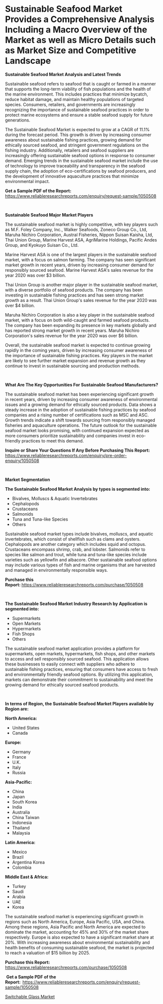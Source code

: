 <p><h1>Sustainable Seafood Market Provides a Comprehensive Analysis Including a Macro Overview of the Market as well as Micro Details such as Market Size and Competitive Landscape</h1></p><p><strong>Sustainable Seafood Market Analysis and Latest Trends</strong></p>
<p><p>Sustainable seafood refers to seafood that is caught or farmed in a manner that supports the long-term viability of fish populations and the health of the marine environment. This includes practices that minimize bycatch, reduce habitat damage, and maintain healthy populations of targeted species. Consumers, retailers, and governments are increasingly recognizing the importance of sustainable seafood practices in order to protect marine ecosystems and ensure a stable seafood supply for future generations.</p><p>The Sustainable Seafood Market is expected to grow at a CAGR of 11.1% during the forecast period. This growth is driven by increasing consumer awareness about sustainable fishing practices, growing demand for ethically sourced seafood, and stringent government regulations on the fishing industry. Additionally, retailers and seafood suppliers are increasingly offering sustainable seafood options in response to consumer demand. Emerging trends in the sustainable seafood market include the use of technology to improve traceability and transparency in the seafood supply chain, the adoption of eco-certifications by seafood producers, and the development of innovative aquaculture practices that minimize environmental impact.</p></p>
<p><strong>Get a Sample PDF of the Report:&nbsp;</strong> <a href="https://www.reliableresearchreports.com/enquiry/request-sample/1050508">https://www.reliableresearchreports.com/enquiry/request-sample/1050508</a></p>
<p>&nbsp;</p>
<p><strong>Sustainable Seafood Major Market Players</strong></p>
<p><p>The sustainable seafood market is highly competitive, with key players such as M.F. Foley Company, Inc., Walker Seafoods, Zoneco Group Co., Ltd, Maruha Nichiro Corporation, Austral Fisheries, Nippon Suisan Kaisha, Ltd, Thai Union Group, Marine Harvest ASA, AgriMarine Holdings, Pacific Andes Group, and Kyokuyo Suisan Co., Ltd. </p><p>Marine Harvest ASA is one of the largest players in the sustainable seafood market, with a focus on salmon farming. The company has seen significant market growth in recent years, driven by increasing consumer demand for responsibly sourced seafood. Marine Harvest ASA's sales revenue for the year 2020 was over $3 billion.</p><p>Thai Union Group is another major player in the sustainable seafood market, with a diverse portfolio of seafood products. The company has been investing in sustainable fishing practices and has seen strong market growth as a result. Thai Union Group's sales revenue for the year 2020 was over $4 billion.</p><p>Maruha Nichiro Corporation is also a key player in the sustainable seafood market, with a focus on both wild-caught and farmed seafood products. The company has been expanding its presence in key markets globally and has reported strong market growth in recent years. Maruha Nichiro Corporation's sales revenue for the year 2020 was over $6 billion.</p><p>Overall, the sustainable seafood market is expected to continue growing rapidly in the coming years, driven by increasing consumer awareness of the importance of sustainable fishing practices. Key players in the market are likely to see further market expansion and revenue growth as they continue to invest in sustainable sourcing and production methods.</p></p>
<p>&nbsp;</p>
<p><strong>What Are The Key Opportunities For Sustainable Seafood Manufacturers?</strong></p>
<p><p>The sustainable seafood market has been experiencing significant growth in recent years, driven by increasing consumer awareness of environmental issues and a growing demand for ethically sourced products. Data shows a steady increase in the adoption of sustainable fishing practices by seafood companies and a rising number of certifications such as MSC and ASC. Growth trends indicate a shift towards sourcing from responsibly managed fisheries and aquaculture operations. The future outlook for the sustainable seafood market looks promising, with continued expansion expected as more consumers prioritize sustainability and companies invest in eco-friendly practices to meet this demand.</p></p>
<p><strong>Inquire or Share Your Questions If Any Before Purchasing This Report:</strong> <a href="https://www.reliableresearchreports.com/enquiry/pre-order-enquiry/1050508">https://www.reliableresearchreports.com/enquiry/pre-order-enquiry/1050508</a></p>
<p>&nbsp;</p>
<p><strong>Market Segmentation</strong></p>
<p><strong>The Sustainable Seafood Market Analysis by types is segmented into:</strong></p>
<p><ul><li>Bivalves, Molluscs & Aquatic Invertebrates</li><li>Cephalopods</li><li>Crustaceans</li><li>Salmonids</li><li>Tuna and Tuna-like Species</li><li>Others</li></ul></p>
<p><p>Sustainable seafood market types include bivalves, molluscs, and aquatic invertebrates, which consist of shellfish such as clams and oysters. Cephalopods are another category which includes squid and octopus. Crustaceans encompass shrimp, crab, and lobster. Salmonids refer to species like salmon and trout, while tuna and tuna-like species include varieties such as yellowfin and albacore. Other sustainable seafood options may include various types of fish and marine organisms that are harvested and managed in environmentally responsible ways.</p></p>
<p><strong>Purchase this Report:&nbsp;</strong><a href="https://www.reliableresearchreports.com/purchase/1050508">https://www.reliableresearchreports.com/purchase/1050508</a></p>
<p>&nbsp;</p>
<p><strong>The Sustainable Seafood Market Industry Research by Application is segmented into:</strong></p>
<p><ul><li>Supermarkets</li><li>Open Markets</li><li>Hypermarkets</li><li>Fish Shops</li><li>Others</li></ul></p>
<p><p>The sustainable seafood market application provides a platform for supermarkets, open markets, hypermarkets, fish shops, and other markets to access and sell responsibly sourced seafood. This application allows these businesses to easily connect with suppliers who adhere to sustainable fishing practices, ensuring that consumers have access to fresh and environmentally friendly seafood options. By utilizing this application, markets can demonstrate their commitment to sustainability and meet the growing demand for ethically sourced seafood products.</p></p>
<p>&nbsp;</p>
<p><strong>In terms of Region, the Sustainable Seafood Market Players available by Region are:</strong></p>
<p>
    <p> <strong> North America: </strong>
        <ul>
            <li>United States</li>
            <li>Canada</li>
        </ul>
        </p> 
    <p> <strong> Europe: </strong>
        <ul>
            <li>Germany</li>
            <li>France</li>
            <li>U.K.</li>
            <li>Italy</li>
            <li>Russia</li>
        </ul>
        </p> 
    <p> <strong> Asia-Pacific: </strong>
        <ul>
            <li>China</li>
            <li>Japan</li>
            <li>South Korea</li>
            <li>India</li>
            <li>Australia</li>
            <li>China Taiwan</li>
            <li>Indonesia</li>
            <li>Thailand</li>
            <li>Malaysia</li>
        </ul>
        </p> 
    <p> <strong> Latin America: </strong>
        <ul>
            <li>Mexico</li>
            <li>Brazil</li>
            <li>Argentina Korea</li>
            <li>Colombia</li>
        </ul>
        </p> 
    <p> <strong> Middle East & Africa: </strong>
        <ul>
            <li>Turkey</li>
            <li>Saudi</li>
            <li>Arabia</li>
            <li>UAE</li>
            <li>Korea</li>
        </ul>
    </p>
    </p>
<p><p>The sustainable seafood market is experiencing significant growth in regions such as North America, Europe, Asia Pacific, USA, and China. Among these regions, Asia Pacific and North America are expected to dominate the market, accounting for 45% and 30% of the market share respectively. Europe is also expected to have a significant market share at 20%. With increasing awareness about environmental sustainability and health benefits of consuming sustainable seafood, the market is projected to reach a valuation of $15 billion by 2025.</p></p>
<p><strong>Purchase this Report: </strong><a href="https://www.reliableresearchreports.com/purchase/1050508">https://www.reliableresearchreports.com/purchase/1050508</a></p>
<p>&nbsp;<strong>Get a Sample PDF of the Report:&nbsp;&nbsp;</strong><a href="https://www.reliableresearchreports.com/enquiry/request-sample/1050508">https://www.reliableresearchreports.com/enquiry/request-sample/1050508</a></p>
<p><strong></strong></p>
<p><p><a href="https://github.com/danielneavesallisons03mba/Market-Research-Report-List-1/blob/main/switchable-glass-market.md">Switchable Glass Market</a></p></p>